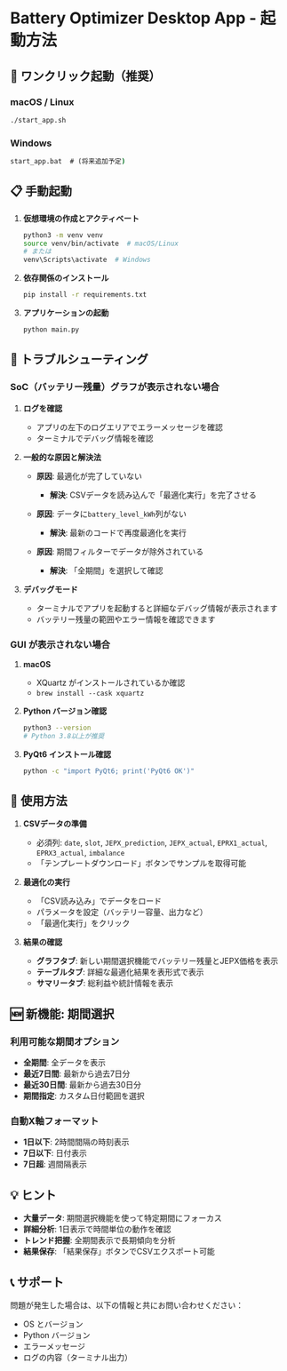 # Battery Optimizer Desktop App - 起動方法

## 🚀 ワンクリック起動（推奨）

### macOS / Linux
```bash
./start_app.sh
```

### Windows
```cmd
start_app.bat  # (将来追加予定)
```

## 📋 手動起動

1. **仮想環境の作成とアクティベート**
   ```bash
   python3 -m venv venv
   source venv/bin/activate  # macOS/Linux
   # または
   venv\Scripts\activate  # Windows
   ```

2. **依存関係のインストール**
   ```bash
   pip install -r requirements.txt
   ```

3. **アプリケーションの起動**
   ```bash
   python main.py
   ```

## 🔧 トラブルシューティング

### SoC（バッテリー残量）グラフが表示されない場合

1. **ログを確認**
   - アプリの左下のログエリアでエラーメッセージを確認
   - ターミナルでデバッグ情報を確認

2. **一般的な原因と解決法**
   - **原因**: 最適化が完了していない
     - **解決**: CSVデータを読み込んで「最適化実行」を完了させる
   
   - **原因**: データに`battery_level_kWh`列がない
     - **解決**: 最新のコードで再度最適化を実行
   
   - **原因**: 期間フィルターでデータが除外されている
     - **解決**: 「全期間」を選択して確認

3. **デバッグモード**
   - ターミナルでアプリを起動すると詳細なデバッグ情報が表示されます
   - バッテリー残量の範囲やエラー情報を確認できます

### GUI が表示されない場合

1. **macOS**
   - XQuartz がインストールされているか確認
   - `brew install --cask xquartz`

2. **Python バージョン確認**
   ```bash
   python3 --version
   # Python 3.8以上が推奨
   ```

3. **PyQt6 インストール確認**
   ```bash
   python -c "import PyQt6; print('PyQt6 OK')"
   ```

## 🎯 使用方法

1. **CSVデータの準備**
   - 必須列: `date`, `slot`, `JEPX_prediction`, `JEPX_actual`, `EPRX1_actual`, `EPRX3_actual`, `imbalance`
   - 「テンプレートダウンロード」ボタンでサンプルを取得可能

2. **最適化の実行**
   - 「CSV読み込み」でデータをロード
   - パラメータを設定（バッテリー容量、出力など）
   - 「最適化実行」をクリック

3. **結果の確認**
   - **グラフタブ**: 新しい期間選択機能でバッテリー残量とJEPX価格を表示
   - **テーブルタブ**: 詳細な最適化結果を表形式で表示
   - **サマリータブ**: 総利益や統計情報を表示

## 🆕 新機能: 期間選択

### 利用可能な期間オプション
- **全期間**: 全データを表示
- **最近7日間**: 最新から過去7日分
- **最近30日間**: 最新から過去30日分
- **期間指定**: カスタム日付範囲を選択

### 自動X軸フォーマット
- **1日以下**: 2時間間隔の時刻表示
- **7日以下**: 日付表示
- **7日超**: 週間隔表示

## 💡 ヒント

- **大量データ**: 期間選択機能を使って特定期間にフォーカス
- **詳細分析**: 1日表示で時間単位の動作を確認
- **トレンド把握**: 全期間表示で長期傾向を分析
- **結果保存**: 「結果保存」ボタンでCSVエクスポート可能

## 📞 サポート

問題が発生した場合は、以下の情報と共にお問い合わせください：
- OS とバージョン
- Python バージョン
- エラーメッセージ
- ログの内容（ターミナル出力） 